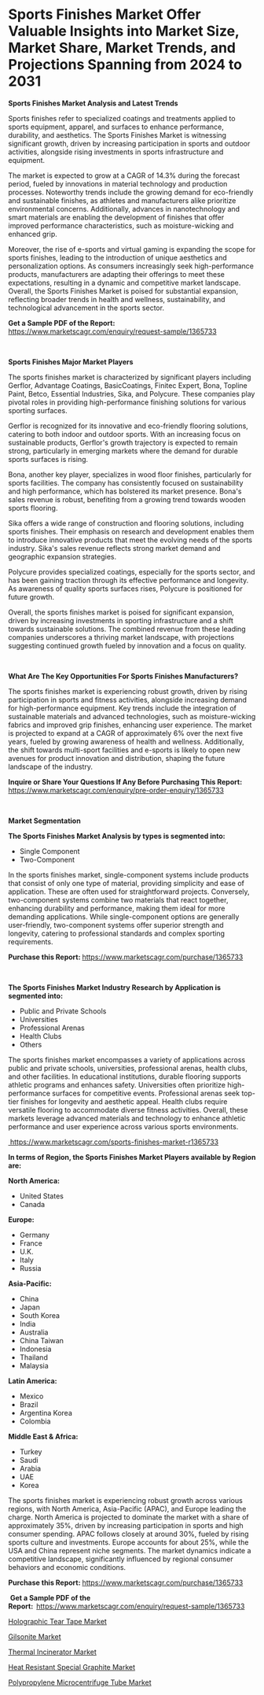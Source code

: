 <p><h1>Sports Finishes Market Offer Valuable Insights into Market Size, Market Share, Market Trends, and Projections Spanning from 2024 to 2031</h1></p><p><strong>Sports Finishes Market Analysis and Latest Trends</strong></p>
<p><p>Sports finishes refer to specialized coatings and treatments applied to sports equipment, apparel, and surfaces to enhance performance, durability, and aesthetics. The Sports Finishes Market is witnessing significant growth, driven by increasing participation in sports and outdoor activities, alongside rising investments in sports infrastructure and equipment.</p><p>The market is expected to grow at a CAGR of 14.3% during the forecast period, fueled by innovations in material technology and production processes. Noteworthy trends include the growing demand for eco-friendly and sustainable finishes, as athletes and manufacturers alike prioritize environmental concerns. Additionally, advances in nanotechnology and smart materials are enabling the development of finishes that offer improved performance characteristics, such as moisture-wicking and enhanced grip.</p><p>Moreover, the rise of e-sports and virtual gaming is expanding the scope for sports finishes, leading to the introduction of unique aesthetics and personalization options. As consumers increasingly seek high-performance products, manufacturers are adapting their offerings to meet these expectations, resulting in a dynamic and competitive market landscape. Overall, the Sports Finishes Market is poised for substantial expansion, reflecting broader trends in health and wellness, sustainability, and technological advancement in the sports sector.</p></p>
<p><strong>Get a Sample PDF of the Report:&nbsp;</strong> <a href="https://www.marketscagr.com/enquiry/request-sample/1365733?utm_campaign=1398&utm_medium=2&utm_source=Github&utm_content=ia&utm_term=02102024&utm_id=sports-finishes">https://www.marketscagr.com/enquiry/request-sample/1365733</a></p>
<p>&nbsp;</p>
<p><strong>Sports Finishes Major Market Players</strong></p>
<p><p>The sports finishes market is characterized by significant players including Gerflor, Advantage Coatings, BasicCoatings, Finitec Expert, Bona, Topline Paint, Betco, Essential Industries, Sika, and Polycure. These companies play pivotal roles in providing high-performance finishing solutions for various sporting surfaces.</p><p>Gerflor is recognized for its innovative and eco-friendly flooring solutions, catering to both indoor and outdoor sports. With an increasing focus on sustainable products, Gerflor's growth trajectory is expected to remain strong, particularly in emerging markets where the demand for durable sports surfaces is rising. </p><p>Bona, another key player, specializes in wood floor finishes, particularly for sports facilities. The company has consistently focused on sustainability and high performance, which has bolstered its market presence. Bona's sales revenue is robust, benefiting from a growing trend towards wooden sports flooring.</p><p>Sika offers a wide range of construction and flooring solutions, including sports finishes. Their emphasis on research and development enables them to introduce innovative products that meet the evolving needs of the sports industry. Sika's sales revenue reflects strong market demand and geographic expansion strategies.</p><p>Polycure provides specialized coatings, especially for the sports sector, and has been gaining traction through its effective performance and longevity. As awareness of quality sports surfaces rises, Polycure is positioned for future growth.</p><p>Overall, the sports finishes market is poised for significant expansion, driven by increasing investments in sporting infrastructure and a shift towards sustainable solutions. The combined revenue from these leading companies underscores a thriving market landscape, with projections suggesting continued growth fueled by innovation and a focus on quality.</p></p>
<p>&nbsp;</p>
<p><strong>What Are The Key Opportunities For Sports Finishes Manufacturers?</strong></p>
<p><p>The sports finishes market is experiencing robust growth, driven by rising participation in sports and fitness activities, alongside increasing demand for high-performance equipment. Key trends include the integration of sustainable materials and advanced technologies, such as moisture-wicking fabrics and improved grip finishes, enhancing user experience. The market is projected to expand at a CAGR of approximately 6% over the next five years, fueled by growing awareness of health and wellness. Additionally, the shift towards multi-sport facilities and e-sports is likely to open new avenues for product innovation and distribution, shaping the future landscape of the industry.</p></p>
<p><strong>Inquire or Share Your Questions If Any Before Purchasing This Report:</strong> <a href="https://www.marketscagr.com/enquiry/pre-order-enquiry/1365733?utm_campaign=1398&utm_medium=2&utm_source=Github&utm_content=ia&utm_term=02102024&utm_id=sports-finishes">https://www.marketscagr.com/enquiry/pre-order-enquiry/1365733</a></p>
<p>&nbsp;</p>
<p><strong>Market Segmentation</strong></p>
<p><strong>The Sports Finishes Market Analysis by types is segmented into:</strong></p>
<p><ul><li>Single Component</li><li>Two-Component</li></ul></p>
<p><p>In the sports finishes market, single-component systems include products that consist of only one type of material, providing simplicity and ease of application. These are often used for straightforward projects. Conversely, two-component systems combine two materials that react together, enhancing durability and performance, making them ideal for more demanding applications. While single-component options are generally user-friendly, two-component systems offer superior strength and longevity, catering to professional standards and complex sporting requirements.</p></p>
<p><strong>Purchase this Report:&nbsp;</strong><a href="https://www.marketscagr.com/purchase/1365733?utm_campaign=1398&utm_medium=2&utm_source=Github&utm_content=ia&utm_term=02102024&utm_id=sports-finishes">https://www.marketscagr.com/purchase/1365733</a></p>
<p>&nbsp;</p>
<p><strong>The Sports Finishes Market Industry Research by Application is segmented into:</strong></p>
<p><ul><li>Public and Private Schools</li><li>Universities</li><li>Professional Arenas</li><li>Health Clubs</li><li>Others</li></ul></p>
<p><p>The sports finishes market encompasses a variety of applications across public and private schools, universities, professional arenas, health clubs, and other facilities. In educational institutions, durable flooring supports athletic programs and enhances safety. Universities often prioritize high-performance surfaces for competitive events. Professional arenas seek top-tier finishes for longevity and aesthetic appeal. Health clubs require versatile flooring to accommodate diverse fitness activities. Overall, these markets leverage advanced materials and technology to enhance athletic performance and user experience across various sports environments.</p></p>
<p><a href="https://www.marketscagr.com/sports-finishes-market-r1365733?utm_campaign=1398&utm_medium=2&utm_source=Github&utm_content=ia&utm_term=02102024&utm_id=sports-finishes">&nbsp;https://www.marketscagr.com/sports-finishes-market-r1365733</a></p>
<p><strong>In terms of Region, the Sports Finishes Market Players available by Region are:</strong></p>
<p>
    <p> <strong> North America: </strong>
        <ul>
            <li>United States</li>
            <li>Canada</li>
        </ul>
        </p> 
    <p> <strong> Europe: </strong>
        <ul>
            <li>Germany</li>
            <li>France</li>
            <li>U.K.</li>
            <li>Italy</li>
            <li>Russia</li>
        </ul>
        </p> 
    <p> <strong> Asia-Pacific: </strong>
        <ul>
            <li>China</li>
            <li>Japan</li>
            <li>South Korea</li>
            <li>India</li>
            <li>Australia</li>
            <li>China Taiwan</li>
            <li>Indonesia</li>
            <li>Thailand</li>
            <li>Malaysia</li>
        </ul>
        </p> 
    <p> <strong> Latin America: </strong>
        <ul>
            <li>Mexico</li>
            <li>Brazil</li>
            <li>Argentina Korea</li>
            <li>Colombia</li>
        </ul>
        </p> 
    <p> <strong> Middle East & Africa: </strong>
        <ul>
            <li>Turkey</li>
            <li>Saudi</li>
            <li>Arabia</li>
            <li>UAE</li>
            <li>Korea</li>
        </ul>
    </p>
    </p>
<p><p>The sports finishes market is experiencing robust growth across various regions, with North America, Asia-Pacific (APAC), and Europe leading the charge. North America is projected to dominate the market with a share of approximately 35%, driven by increasing participation in sports and high consumer spending. APAC follows closely at around 30%, fueled by rising sports culture and investments. Europe accounts for about 25%, while the USA and China represent niche segments. The market dynamics indicate a competitive landscape, significantly influenced by regional consumer behaviors and economic conditions.</p></p>
<p><strong>Purchase this Report: </strong><a href="https://www.marketscagr.com/purchase/1365733?utm_campaign=1398&utm_medium=2&utm_source=Github&utm_content=ia&utm_term=02102024&utm_id=sports-finishes">https://www.marketscagr.com/purchase/1365733</a></p>
<p>&nbsp;<strong>Get a Sample PDF of the Report:&nbsp;&nbsp;</strong><a href="https://www.marketscagr.com/enquiry/request-sample/1365733?utm_campaign=1398&utm_medium=2&utm_source=Github&utm_content=ia&utm_term=02102024&utm_id=sports-finishes">https://www.marketscagr.com/enquiry/request-sample/1365733</a></p>
<p><strong></strong></p>
<p><p><a href="https://www.linkedin.com/pulse/emerging-opportunities-challenges-global-holographic-8yx5e?trackingId=GK86ZF3ZTQyaCbi%2FY9sB9w%3D%3D&utm_campaign=1398&utm_medium=2&utm_source=Github&utm_content=ia&utm_term=02102024&utm_id=sports-finishes">Holographic Tear Tape Market</a></p><p><a href="https://www.linkedin.com/pulse/gilsonite-market-outlook-share-analysis-growth-trends-forecasts-pp6ke?utm_campaign=1398&utm_medium=2&utm_source=Github&utm_content=ia&utm_term=02102024&utm_id=sports-finishes">Gilsonite Market</a></p><p><a href="https://www.linkedin.com/pulse/global-thermal-incinerator-market-focus-application-end-use-9njee?trackingId=gPRAFTQ5Q0y0JjCcT0faPg%3D%3D&utm_campaign=1398&utm_medium=2&utm_source=Github&utm_content=ia&utm_term=02102024&utm_id=sports-finishes">Thermal Incinerator Market</a></p><p><a href="https://issuu.com/reportprime-2/docs/heat-resistant-special-graphite-mar_7e44ede057c25e?utm_campaign=1398&utm_medium=2&utm_source=Github&utm_content=ia&utm_term=02102024&utm_id=sports-finishes">Heat Resistant Special Graphite Market</a></p><p><a href="https://issuu.com/reportprime-2/docs/polypropylene-microcentrifuge-tube-_dfb7e6002b9b55?utm_campaign=1398&utm_medium=2&utm_source=Github&utm_content=ia&utm_term=02102024&utm_id=sports-finishes">Polypropylene Microcentrifuge Tube Market</a></p></p>